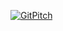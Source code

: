 [![GitPitch](https://gitpitch.com/assets/badge.svg)](https://gitpitch.com/zeljkot/presentations/master?grs=github&t=white&p=java-streaming)

